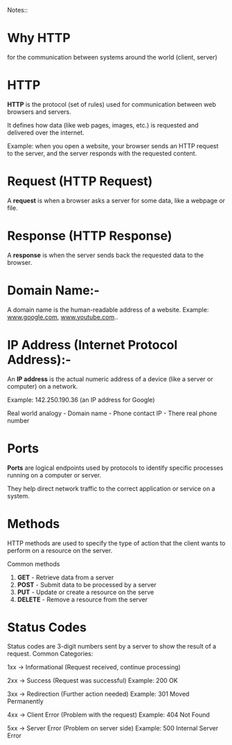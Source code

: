 Notes::

# Why HTTP

for the communication between systems around the world (client, server)

# HTTP

**HTTP** is the protocol (set of rules) used for communication between web browsers and servers.

It defines how data (like web pages, images, etc.) is requested and delivered over the internet.

Example: when you open a website, your browser sends an HTTP request to the server, and the server responds with the requested content.

# Request (**HTTP Request**)

A **request** is when a browser asks a server for some data, like a webpage or file.

# Response (**HTTP Response**)

A **response** is when the server sends back the requested data to the browser.

# Domain Name:-

A domain name is the human-readable address of a website.
Example:
www.google.com,
www.youtube.com..

# IP Address (Internet Protocol Address):-

An **IP address** is the actual numeric address of a device (like a server or computer) on a network.

Example:
142.250.190.36 (an IP address for Google)

Real world analogy -
Domain name - Phone contact
IP - There real phone number

# Ports

**Ports** are logical endpoints used by protocols to identify specific processes running on a computer or server.

They help direct network traffic to the correct application or service on a system.

# Methods

HTTP methods are used to specify the type of action that the client wants to perform on a resource on the server.

Common methods

1. **GET** - Retrieve data from a server
2. **POST** - Submit data to be processed by a server
3. **PUT** - Update or create a resource on the serve
4. **DELETE** - Remove a resource from the server

# Status Codes

Status codes are 3-digit numbers sent by a server to show the result of a request.
Common Categories:

1xx → Informational (Request received, continue processing)

2xx → Success (Request was successful)
Example: 200 OK

3xx → Redirection (Further action needed)
Example: 301 Moved Permanently

4xx → Client Error (Problem with the request)
Example: 404 Not Found

5xx → Server Error (Problem on server side)
Example: 500 Internal Server Error
